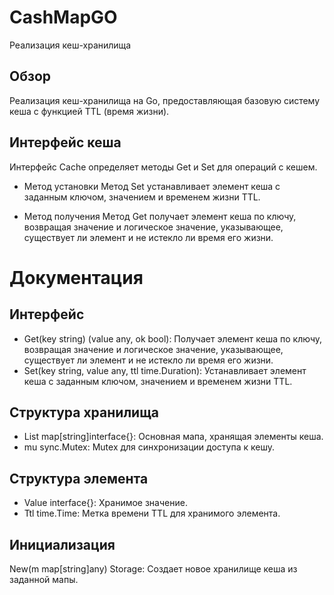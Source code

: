 # CashMapGO
Реализация кеш-хранилища

## Обзор
Реализация кеш-хранилища на Go, предоставляющая базовую систему кеша с функцией TTL (время жизни).

## Интерфейс кеша
Интерфейс Cache определяет методы Get и Set для операций с кешем.

- Метод установки
Метод Set устанавливает элемент кеша с заданным ключом, значением и временем жизни TTL.

- Метод получения
Метод Get получает элемент кеша по ключу, возвращая значение и логическое значение, указывающее, существует ли элемент и не истекло ли время его жизни.

# Документация 
## Интерфейс
- Get(key string) (value any, ok bool): Получает элемент кеша по ключу, возвращая значение и логическое значение, указывающее, существует ли элемент и не истекло ли время его жизни.
- Set(key string, value any, ttl time.Duration): Устанавливает элемент кеша с заданным ключом, значением и временем жизни TTL.
## Структура хранилища
- List map[string]interface{}: Основная мапа, хранящая элементы кеша.
- mu sync.Mutex: Mutex для синхронизации доступа к кешу.
## Структура элемента
- Value interface{}: Хранимое значение.
- Ttl time.Time: Метка времени TTL для хранимого элемента.
## Инициализация 
New(m map[string]any) Storage: Создает новое хранилище кеша из заданной мапы.
